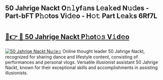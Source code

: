 ## 50 Jahrige Nackt O𝚗𝚕yf𝚊ns L𝚎a𝚔ed N𝚞𝚍es - Part-bFT P𝚑𝚘tos Vi𝚍𝚎o - H𝚘𝚝 Part L𝚎a𝚔s 6Rf7L

# <h2><a href="http://kf671mq.oniu.top/?m=50+Jahrige+Nackt">🔗👉 🔴 50 Jahrige Nackt P𝚑ot𝚘𝚜 V𝚒d𝚎o</a></h2>

[![50 Jahrige Nackt Nu𝚍e𝚜](https://i.imgur.com/0qMVB7G.gif)](http://kf671mq.oniu.top/?m=50+Jahrige+Nackt)
Online thought leader 50 Jahrige Nackt, recognized for sharing dance and lifestyle content, consisting of performances and personal vlogs. Versatile illusionist assistant 50 Jahrige Nackt, known for their exceptional skills and accomplishments in assisting illusionists.  
